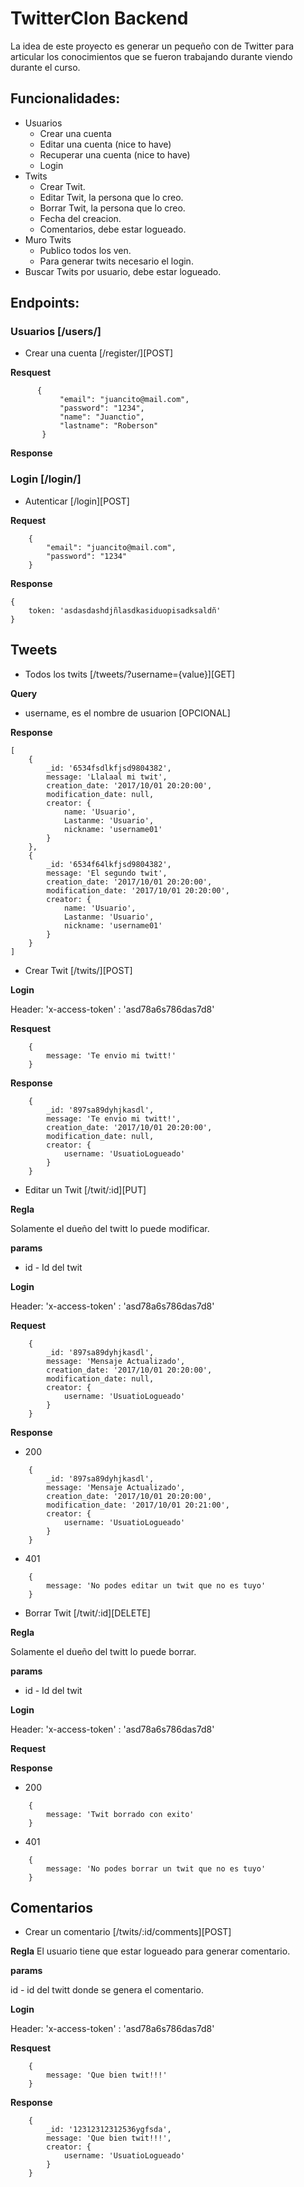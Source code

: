 # TwitterClon Backend

La idea de este proyecto es generar un pequeño con de 
Twitter para articular los conocimientos que se fueron
trabajando durante viendo durante el curso.

## Funcionalidades:

- Usuarios
    - Crear una cuenta
    - Editar una cuenta (nice to have)
    - Recuperar una cuenta (nice to have)
    - Login
- Twits
    - Crear Twit.
    - Editar Twit, la persona que lo creo.
    - Borrar Twit, la persona que lo creo.
    - Fecha del creacion.
    - Comentarios, debe estar logueado.
- Muro Twits
    - Publico todos los ven.
    - Para generar twits necesario el login. 
- Buscar Twits por usuario, debe estar logueado.

## Endpoints:

### Usuarios [/users/]

- Crear una cuenta [/register/][POST]

**Resquest**

```
      {
           "email": "juancito@mail.com",
           "password": "1234",
           "name": "Juanctio",
           "lastname": "Roberson"
       }

```

**Response**

### Login [/login/]

- Autenticar [/login][POST]

**Request**
```
    {
        "email": "juancito@mail.com",
        "password": "1234"
    }
```

**Response**

```
{
    token: 'asdasdashdjñlasdkasiduopisadksaldñ'
}
```

## Tweets

- Todos los twits [/tweets/?username={value}][GET]

**Query**

- username, es el nombre de usuarion [OPCIONAL]

**Response**

```
[
    {
        _id: '6534fsdlkfjsd9804382',
        message: 'Llalaal mi twit',
        creation_date: '2017/10/01 20:20:00',
        modification_date: null,
        creator: {
            name: 'Usuario',
            Lastanme: 'Usuario',
            nickname: 'username01'
        }
    },
    {
        _id: '6534f64lkfjsd9804382',
        message: 'El segundo twit',
        creation_date: '2017/10/01 20:20:00',
        modification_date: '2017/10/01 20:20:00',
        creator: {
            name: 'Usuario',
            Lastanme: 'Usuario',
            nickname: 'username01'
        }
    }
]
```
- Crear Twit [/twits/][POST]

**Login**

Header: 'x-access-token' : 'asd78a6s786das7d8'

**Resquest**

```
    {
        message: 'Te envio mi twitt!'
    }
```

**Response**

```
    {
        _id: '897sa89dyhjkasdl',
        message: 'Te envio mi twitt!',
        creation_date: '2017/10/01 20:20:00',
        modification_date: null,
        creator: {
            username: 'UsuatioLogueado'
        }
    }
```

- Editar un Twit [/twit/:id][PUT]

**Regla**

Solamente el dueño del twitt lo puede modificar.

**params**

- id - Id del twit

**Login**

Header: 'x-access-token' : 'asd78a6s786das7d8'

**Request**

```
    {
        _id: '897sa89dyhjkasdl',
        message: 'Mensaje Actualizado',
        creation_date: '2017/10/01 20:20:00',
        modification_date: null,
        creator: {
            username: 'UsuatioLogueado'
        }
    }
```

**Response**

- 200
```
    {
        _id: '897sa89dyhjkasdl',
        message: 'Mensaje Actualizado',
        creation_date: '2017/10/01 20:20:00',
        modification_date: '2017/10/01 20:21:00',
        creator: {
            username: 'UsuatioLogueado'
        }
    }
```

- 401
```
    {
        message: 'No podes editar un twit que no es tuyo'
    }
```


- Borrar Twit [/twit/:id][DELETE]

**Regla**

Solamente el dueño del twitt lo puede borrar.

**params**

- id - Id del twit

**Login**

Header: 'x-access-token' : 'asd78a6s786das7d8'

**Request**

**Response**

- 200
```
    {
        message: 'Twit borrado con exito'
    }
```

- 401
```
    {
        message: 'No podes borrar un twit que no es tuyo'
    }
```

## Comentarios

- Crear un comentario [/twits/:id/comments][POST]

**Regla**
El usuario tiene que estar logueado para generar comentario.

**params**

id - id del twitt donde se genera el comentario.

**Login**

Header: 'x-access-token' : 'asd78a6s786das7d8'

**Resquest**

```
    {
        message: 'Que bien twit!!!'
    }
```

**Response**

```
    {
        _id: '12312312312536ygfsda',
        message: 'Que bien twit!!!',
        creator: {
            username: 'UsuatioLogueado'
        }
    }
```